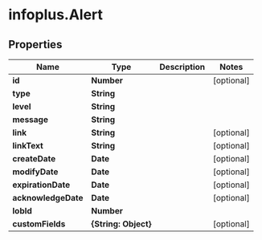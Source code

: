 # infoplus.Alert

## Properties
Name | Type | Description | Notes
------------ | ------------- | ------------- | -------------
**id** | **Number** |  | [optional] 
**type** | **String** |  | 
**level** | **String** |  | 
**message** | **String** |  | 
**link** | **String** |  | [optional] 
**linkText** | **String** |  | [optional] 
**createDate** | **Date** |  | [optional] 
**modifyDate** | **Date** |  | [optional] 
**expirationDate** | **Date** |  | [optional] 
**acknowledgeDate** | **Date** |  | [optional] 
**lobId** | **Number** |  | 
**customFields** | **{String: Object}** |  | [optional] 


